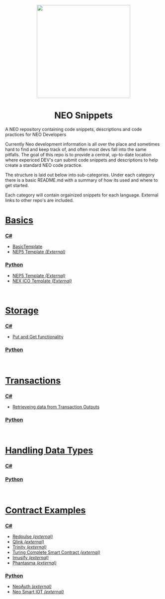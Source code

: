 <p align="center">
  <img
    src="./neo-snippets-logo-solo.png"
    width="300px;">
</p>

<h1 align="center">NEO Snippets</h1>


A NEO repository containing code snippets, descriptions and code practices for NEO Developers

Currently Neo development information is all over the place and sometimes hard to find and keep track of, and often most devs fall into the same pitfalls. The goal of this repo is to provide a central, up-to-date location where expericed DEV's can submit code snippets and descriptions to help create a standard NEO code practice.

The structure is laid out below into sub-categories. Under each category there is a basic README.md with a summary of how its used and where to get started. 

Each category will contain orgainized snippets for each language. External links to other repo's are included.

# [Basics](./Basics)
### [C#](./Basics/csharp-basics)
- [BasicTemplate](./Basics/csharp-basics/BasicTemplate.cs)
- [NEP5 Template *(External)*](https://github.com/neo-project/examples-csharp/blob/master/ICO_Template/ICO_Template.cs)

### [Python](./Basics/python-basics)
- [NEP5 Template *(External)*](https://github.com/lllwvlvwlll/proposals/blob/feature/NEP5Updates/nep-5/NEP5Template.py)
- [NEX ICO Template *(External)*](https://github.com/neonexchange/neo-ico-template/blob/master/nex/token/crowdsale.py)
<br>

# [Storage](./Storage)
### [C#](./Storage/csharp-storage)
- [Put and Get functionality](./Storage/csharp-storage/CSharpStorage.cs)

### [Python](./Storage/python-storage)

<br>

# [Transactions](./Transactions)
### [C#](./Transactions/csharp-transactions)
- [Retrieveing data from Transaction Outputs](./Transactions/csharp-transactions/TransactionOutputs.cs)

### [Python](./Transactions/python-transactions)

<br>

# [Handling Data Types](./HandlingDataTypes)
### [C#](./HandlingDataTypes/csharp-handling-data-types)

### [Python](./HandlingDataTypes/python-handling-data-types)

<br>

# [Contract Examples](./Basics)
### [C#](./Basics/csharp-basics)
- [Redpulse *(external)*](https://github.com/RedPulse/rpx-smart-contract/blob/master/RPX_Sales/RPX_Sales.cs)
- [Qlink *(external)*](https://github.com/qlinkDev/Contracts/blob/master/QlinkToken.cs)
- [Trinity *(external)*](https://github.com/trinity-project/trinity/blob/master/contract/trinity-contract/nep5_contract/Contract1.cs)
- [Turing Complete Smart Contract *(external)*](https://github.com/Nikolaj-K/turing-complete-smart-contract/blob/master/contract.cs)
- [Imusify *(external)*](https://github.com/imusify/smart-contract-incentify/blob/master/contract/ImusifyToken.cs)
- [Phantasma *(external)*](https://github.com/Relfos/phantasma/blob/master/PhantasmaContract/PhantasmaContract.cs)

### [Python](./Basics/python-basics)
- [NeoAuth *(external)*](https://github.com/neoauth/smart-contract/blob/master/src/NeoAuth.py)
- [Neo Smart IOT *(external)*](https://github.com/Splyse/neo-smart-iot/blob/master/elcaro-contract.py)
<br>